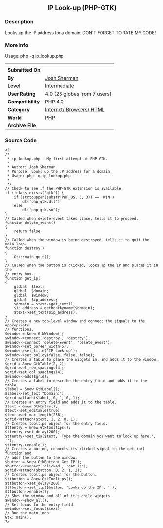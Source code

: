 ﻿<div align="center">

## IP Look\-up \(PHP\-GTK\)


</div>

### Description

Looks up the IP address for a domain. DON'T FORGET TO RATE MY CODE!
 
### More Info
 
Usage: php -q ip_lookup.php


<span>             |<span>
---                |---
**Submitted On**   |
**By**             |[Josh Sherman](https://github.com/Planet-Source-Code/PSCIndex/blob/master/ByAuthor/josh-sherman.md)
**Level**          |Intermediate
**User Rating**    |4.0 (28 globes from 7 users)
**Compatibility**  |PHP 4\.0
**Category**       |[Internet/ Browsers/ HTML](https://github.com/Planet-Source-Code/PSCIndex/blob/master/ByCategory/internet-browsers-html__8-9.md)
**World**          |[PHP](https://github.com/Planet-Source-Code/PSCIndex/blob/master/ByWorld/php.md)
**Archive File**   |[](https://github.com/Planet-Source-Code/josh-sherman-ip-look-up-php-gtk__8-567/archive/master.zip)





### Source Code

```
<?
/*
 * ip_lookup.php - My first attempt at PHP-GTK.
 *
 * Author: Josh Sherman
 * Purpose: Looks up the IP address for a domain.
 * Usage: php -q ip_lookup.php
 *
 */
// Check to see if the PHP-GTK extension is available.
if (!class_exists('gtk')) {
	if (strtoupper(substr(PHP_OS, 0, 3)) == 'WIN')
		dl('php_gtk.dll');
	else
		dl('php_gtk.so');
}
// Called when delete-event takes place, tells it to proceed.
function delete_event()
{
	return false;
}
// Called when the window is being destroyed, tells it to quit the main loop.
function destroy()
{
	Gtk::main_quit();
}
// Called when the button is clicked, looks up the IP and places it in the
// entry box.
function get_ip()
{
	global 	$text;
	global	$domain;
	global	$window;
	global	$ip_address;
	$domain = $text->get_text();
	$ip_address = gethostbyname($domain);
	$text->set_text($ip_address);
}
// Creates a new top-level window and connect the signals to the appropriate
// functions.
$window = &new GtkWindow();
$window->connect('destroy', 'destroy');
$window->connect('delete-event', 'delete_event');
$window->set_border_width(5);
$window->set_title('IP Look-up');
$window->set_policy(false, false, false);
// Creates a table to place the widgets in, and adds it to the window.
$grid = &new GtkTable(2, 2);
$grid->set_row_spacings(4);
$grid->set_col_spacings(4);
$window->add($grid);
// Creates a label to describe the entry field and adds it to the table.
$label = &new GtkLabel();
$label->set_text("Domain:");
$grid->attach($label, 0, 1, 0, 1);
// Creates an entry field and adds it to the table.
$text = &new GtkEntry();
$text->set_editable(true);
$text->set_max_length(256);
$grid->attach($text, 1, 2, 0, 1);
// Creates tooltips object for the entry field.
$ttentry = &new GtkTooltips();
$ttentry->set_delay(200);
$ttentry->set_tip($text, 'Type the domain you want to look up here.', '');
$ttentry->enable();
// Creates a button, connects its clicked signal to the get_ip() function and
// adds the button to the window.
$button = &new GtkButton('Get IP');
$button->connect('clicked', 'get_ip');
$grid->attach($button, 0, 2, 1, 2);
// Creates tooltips object for the button.
$ttbutton = &new GtkTooltips();
$ttbutton->set_delay(200);
$ttbutton->set_tip($button, 'Looks up the IP', '');
$ttbutton->enable();
// Show the window and all of it's child widgets.
$window->show_all();
// Set focus to the entry field.
$window->set_focus($text);
// Run the main loop.
Gtk::main();
?>
```

